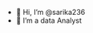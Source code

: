 - 👋 Hi, I’m @sarika236
- 👀 I’m a data Analyst

<!---
sarika236/sarika236 is a ✨ special ✨ repository because its `README.md` (this file) appears on your GitHub profile.
You can click the Preview link to take a look at your changes.
--->
